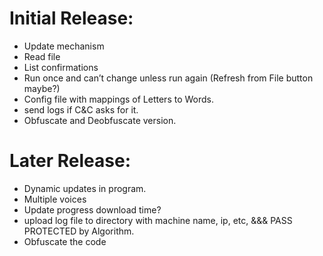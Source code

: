 # Initial Release:
- Update mechanism 
- Read file 
- List confirmations
- Run once and can’t change unless run again (Refresh from File button maybe?)
- Config file with mappings of Letters to Words. 
- send logs if C&C asks for it.
- Obfuscate and Deobfuscate version. 

# Later Release:
- Dynamic updates in program.
- Multiple voices
- Update progress download time?
- upload log file to directory with machine name, ip, etc, &&& PASS PROTECTED by Algorithm. 
- Obfuscate the code
